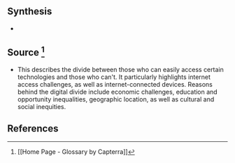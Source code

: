 ## Synthesis
- 
## Source [^1]
- This describes the divide between those who can easily access certain technologies and those who can't. It particularly highlights internet access challenges, as well as internet-connected devices. Reasons behind the digital divide include economic challenges, education and opportunity inequalities, geographic location, as well as cultural and social inequities.
## References

[^1]: [[Home Page - Glossary by Capterra]]